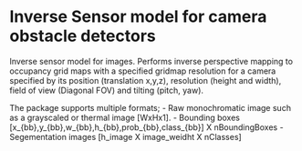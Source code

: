 # Inverse Sensor model for camera obstacle detectors
Inverse sensor model for images. Performs inverse perspective mapping to occupancy grid maps with a specified gridmap resolution for a camera specified by its position (translation x,y,z), resolution (height and width), field of view (Diagonal FOV) and tilting (pitch, yaw).

The package supports multiple formats; 
	- Raw monochromatic image such as a grayscaled or thermal image [WxHx1].
	- Bounding boxes [x_{bb},y_{bb},w_{bb},h_{bb},prob_{bb},class_{bb}] X nBoundingBoxes
	- Segementation images [h_image X image_weidht X nClasses]


